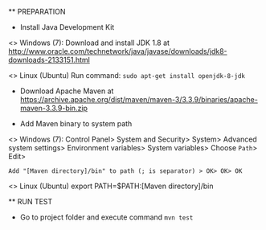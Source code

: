 ** PREPARATION
- Install Java Development Kit

<> Windows (7):
	Download and install JDK 1.8 at
	http://www.oracle.com/technetwork/java/javase/downloads/jdk8-downloads-2133151.html

<> Linux (Ubuntu)
	Run command: `sudo apt-get install openjdk-8-jdk`

- Download Apache Maven at
https://archive.apache.org/dist/maven/maven-3/3.3.9/binaries/apache-maven-3.3.9-bin.zip

- Add Maven binary to system path

<> Windows (7):
	Control Panel> System and Security> System> Advanced system settings>
	Environment variables> System variables> Choose `Path`> Edit>
	
	Add "[Maven directory]/bin" to path (; is separator) > OK> OK> OK
	
<> Linux (Ubuntu)
	export PATH=$PATH:[Maven directory]/bin

	
** RUN TEST
- Go to project folder and execute command `mvn test`
